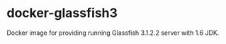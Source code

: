 docker-glassfish3
=================

Docker image for providing running Glassfish 3.1.2.2 server with 1.6 JDK.
